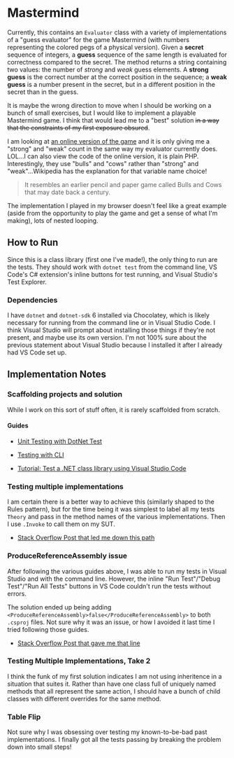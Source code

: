 # Mastermind

Currently, this contains an `Evaluator` class with a variety of implementations of a "guess evaluator" for the game Mastermind (with numbers representing the colored pegs of a physical version). Given a **secret** sequence of integers, a **guess** sequence of the same length is evaluated for correctness compared to the secret. The method returns a string containing two values: the number of _strong_ and _weak_ guess elements. A **strong guess** is the correct number at the correct position in the sequence; a **weak guess** is a number present in the secret, but in a different position in the secret than in the guess.

It is maybe the wrong direction to move when I should be working on a bunch of small exercises, but I would like to implement a playable Mastermind game. I think that would lead me to a "best" solution ~~in a way that the constraints of my first exposure obsured~~.

I am looking at [an online version of the game](https://webgamesonline.com/mastermind/index.php) and it is only giving me a "strong" and "weak" count in the same way my evaluator currently does. LOL...I can also view the code of the online version, it is plain PHP. Interestingly, they use "bulls" and "cows" rather than "strong" and "weak"...Wikipedia has the explanation for that variable name choice!

> It resembles an earlier pencil and paper game called Bulls and Cows that may date back a century.

The implementation I played in my browser doesn't feel like a great example (aside from the opportunity to play the game and get a sense of what I'm making), lots of nested looping.

## How to Run

Since this is a class library (first one I've made!), the only thing to run are the tests. They should work with `dotnet test` from the command line, VS Code's C# extension's inline buttons for test running, and Visual Studio's Test Explorer.

### Dependencies

I have `dotnet` and `dotnet-sdk` 6 installed via Chocolatey, which is likely necessary for running from the command line or in Visual Studio Code. I think Visual Studio will prompt about installing those things if they're not present, and maybe use its own version. I'm not 100% sure about the previous statement about Visual Studio because I installed it after I already had VS Code set up.

## Implementation Notes

### Scaffolding projects and solution

While I work on this sort of stuff often, it is rarely scaffolded from scratch.

#### Guides

- [Unit Testing with DotNet Test](https://docs.microsoft.com/en-us/dotnet/core/testing/unit-testing-with-dotnet-test)

- [Testing with CLI](https://docs.microsoft.com/en-us/dotnet/core/tutorials/testing-with-cli)

- [Tutorial: Test a .NET class library using Visual Studio Code](https://docs.microsoft.com/en-us/dotnet/core/tutorials/testing-library-with-visual-studio-code?pivots=dotnet-6-0)

### Testing multiple implementations

I am certain there is a better way to achieve this (similarly shaped to the Rules pattern), but for the time being it was simplest to label all my tests `Theory` and pass in the method names of the various implementations. Then I use `.Invoke` to call them on my SUT.

- [Stack Overflow Post that led me down this path](https://stackoverflow.com/a/3254840)

### ProduceReferenceAssembly issue

After following the various guides above, I was able to run my tests in Visual Studio and with the command line. However, the inline "Run Test"/"Debug Test"/"Run All Tests" buttons in VS Code couldn't run the tests without errors.

The solution ended up being adding `<ProduceReferenceAssembly>false</ProduceReferenceAssembly>` to both `.csproj` files. Not sure why it was an issue, or how I avoided it last time I tried following those guides.

- [Stack Overflow Post that gave me that line](https://stackoverflow.com/a/67940310)

### Testing Multiple Implementations, Take 2

I think the funk of my first solution indicates I am not using inheritence in a situation that suites it. Rather than have one class full of uniquely named methods that all represent the same action, I should have a bunch of child classes with different overrides for the same method.

### Table Flip

Not sure why I was obsessing over testing my known-to-be-bad past implementations. I finally got all the tests passing by breaking the problem down into small steps!
